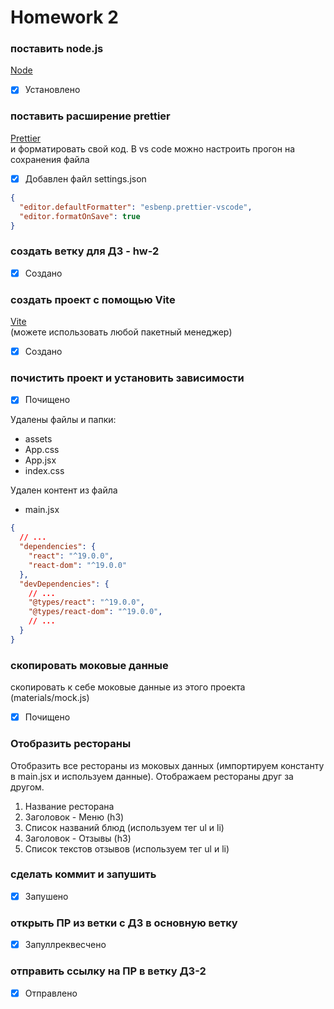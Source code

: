 # Homework 2

### поставить node.js

[Node](https://nodejs.org/en)

- [x] Установлено

### поставить расширение prettier

[Prettier](https://marketplace.visualstudio.com/items?itemName=esbenp.prettier-vscode)  
и форматировать свой код. В vs code можно настроить прогон на сохранения файла

- [x] Добавлен файл settings.json

```JSON
{
  "editor.defaultFormatter": "esbenp.prettier-vscode",
  "editor.formatOnSave": true
}
```

### создать ветку для ДЗ - hw-2

- [x] Создано

### создать проект с помощью Vite

[Vite](https://vitejs.dev/guide/#scaffolding-your-first-vite-project)  
(можете использовать любой пакетный менеджер)

- [x] Создано

### почистить проект и установить зависимости

- [x] Почищено

Удалены файлы и папки:

- assets
- App.css
- App.jsx
- index.css

Удален контент из файла

- main.jsx

```JSON
{
  // ...
  "dependencies": {
    "react": "^19.0.0",
    "react-dom": "^19.0.0"
  },
  "devDependencies": {
    // ...
    "@types/react": "^19.0.0",
    "@types/react-dom": "^19.0.0",
    // ...
  }
}
```

### скопировать моковые данные

скопировать к себе моковые данные из этого проекта (materials/mock.js)

- [x] Почищено

### Отобразить рестораны

Отобразить все рестораны из моковых данных (импортируем константу в main.jsx и используем данные). Отображаем рестораны друг за другом.

1. Название ресторана
1. Заголовок - Меню (h3)
1. Список названий блюд (используем тег ul и li)
1. Заголовок - Отзывы (h3)
1. Список текстов отзывов (используем тег ul и li)

### сделать коммит и запушить

- [x] Запушено

### открыть ПР из ветки с ДЗ в основную ветку

- [x] Запуллреквесчено

### отправить ссылку на ПР в ветку ДЗ-2

- [x] Отправлено
